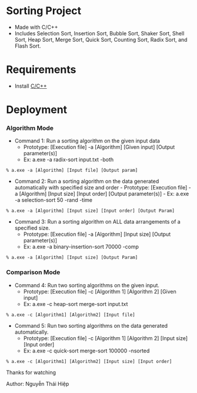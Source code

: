# Sorting Project

- Made with C/C++
- Includes Selection Sort, Insertion Sort, Bubble Sort, Shaker Sort, Shell Sort, Heap
  Sort, Merge Sort, Quick Sort, Counting Sort, Radix Sort, and Flash Sort.

# Requirements

- Install [C/C++](https://visualstudio.microsoft.com/vs/features/cplusplus/)

# Deployment

### **Algorithm Mode**

- Command 1: Run a sorting algorithm on the given input data
  - Prototype: [Execution file] -a [Algorithm] [Given input] [Output parameter(s)]
  - Ex: a.exe -a radix-sort input.txt -both

```
% a.exe -a [Algorithm] [Input file] [Output param]
```

- Command 2: Run a sorting algorithm on the data generated automatically with specified
  size and order - Prototype: [Execution file] -a [Algorithm] [Input size] [Input order]
  [Output parameter(s)] - Ex: a.exe -a selection-sort 50 -rand -time

```
% a.exe -a [Algorithm] [Input size] [Input order] [Output Param]
```

- Command 3: Run a sorting algorithm on ALL data arrangements of a specified size.
  - Prototype: [Execution file] -a [Algorithm] [Input size] [Output parameter(s)]
  - Ex: a.exe -a binary-insertion-sort 70000 -comp

```
% a.exe -a [Algorithm] [Input size] [Output Param]
```

### **Comparison Mode**

- Command 4: Run two sorting algorithms on the given input.
  - Prototype: [Execution file] -c [Algorithm 1] [Algorithm 2] [Given input]
  - Ex: a.exe -c heap-sort merge-sort input.txt

```
% a.exe -c [Algorithm1] [Algorithm2] [Input file]
```

- Command 5: Run two sorting algorithms on the data generated automatically.
  - Prototype: [Execution file] -c [Algorithm 1] [Algorithm 2] [Input size]
    [Input order]
  - Ex: a.exe -c quick-sort merge-sort 100000 -nsorted

```
% a.exe -c [Algorithm1] [Algorithm2] [Input size] [Input order]
```

Thanks for watching

Author: Nguyễn Thái Hiệp
